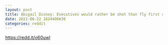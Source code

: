 ```yaml
--- 
layout: post 
title: Abigail Disney: Executives would rather be shot than fly first class ~ "The fact is that people are sitting on their rear ends on their couches earning and not paying taxes on money while people are going out every day to a job and working their butts off just to make ends meet. And that just seems 
date: 2021-06-22 1624406636 
categories: reddit 
--- 
```

https://redd.it/o60uwl